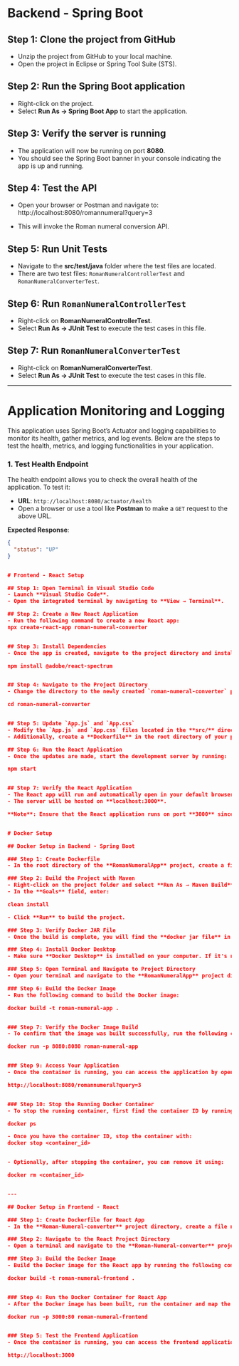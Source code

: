 # Backend - Spring Boot

## Step 1: Clone the project from GitHub
- Unzip the project from GitHub to your local machine.
- Open the project in Eclipse or Spring Tool Suite (STS).

## Step 2: Run the Spring Boot application
- Right-click on the project.
- Select **Run As → Spring Boot App** to start the application.

## Step 3: Verify the server is running
- The application will now be running on port **8080**.
- You should see the Spring Boot banner in your console indicating the app is up and running.

## Step 4: Test the API
- Open your browser or Postman and navigate to: 
http://localhost:8080/romannumeral?query=3

- This will invoke the Roman numeral conversion API.

## Step 5: Run Unit Tests
- Navigate to the **src/test/java** folder where the test files are located.
- There are two test files: `RomanNumeralControllerTest` and `RomanNumeralConverterTest`.

## Step 6: Run `RomanNumeralControllerTest`
- Right-click on **RomanNumeralControllerTest**.
- Select **Run As → JUnit Test** to execute the test cases in this file.

## Step 7: Run `RomanNumeralConverterTest`
- Right-click on **RomanNumeralConverterTest**.
- Select **Run As → JUnit Test** to execute the test cases in this file.

---
# Application Monitoring and Logging

This application uses Spring Boot’s Actuator and logging capabilities to monitor its health, gather metrics, and log events. Below are the steps to test the health, metrics, and logging functionalities in your application.

### 1. Test Health Endpoint

The health endpoint allows you to check the overall health of the application. To test it:

- **URL**: `http://localhost:8080/actuator/health`
- Open a browser or use a tool like **Postman** to make a `GET` request to the above URL.

**Expected Response**:
```json
{
  "status": "UP"
}


# Frontend - React Setup

## Step 1: Open Terminal in Visual Studio Code
- Launch **Visual Studio Code**.
- Open the integrated terminal by navigating to **View → Terminal**.

## Step 2: Create a New React Application
- Run the following command to create a new React app:
npx create-react-app roman-numeral-converter


## Step 3: Install Dependencies
- Once the app is created, navigate to the project directory and install the required dependencies:

npm install @adobe/react-spectrum


## Step 4: Navigate to the Project Directory
- Change the directory to the newly created `roman-numeral-converter` project folder:

cd roman-numeral-converter


## Step 5: Update `App.js` and `App.css`
- Modify the `App.js` and `App.css` files located in the **src/** directory to implement your application logic and styling.
- Additionally, create a **Dockerfile** in the root directory of your project and add the necessary Docker configuration code.

## Step 6: Run the React Application
- Once the updates are made, start the development server by running:

npm start


## Step 7: Verify the React Application
- The React app will run and automatically open in your default browser.
- The server will be hosted on **localhost:3000**.

**Note**: Ensure that the React application runs on port **3000** since the backend is also configured to use port 3000.


# Docker Setup

## Docker Setup in Backend - Spring Boot

### Step 1: Create Dockerfile
- In the root directory of the **RomanNumeralApp** project, create a file named **Dockerfile**.

### Step 2: Build the Project with Maven
- Right-click on the project folder and select **Run As → Maven Build**.
- In the **Goals** field, enter:

clean install

- Click **Run** to build the project.

### Step 3: Verify Docker JAR File
- Once the build is complete, you will find the **docker jar file** in the **target/** directory.

### Step 4: Install Docker Desktop
- Make sure **Docker Desktop** is installed on your computer. If it's not installed, download and install it from the official Docker website.

### Step 5: Open Terminal and Navigate to Project Directory
- Open your terminal and navigate to the **RomanNumeralApp** project directory.

### Step 6: Build the Docker Image
- Run the following command to build the Docker image:

docker build -t roman-numeral-app .


### Step 7: Verify the Docker Image Build
- To confirm that the image was built successfully, run the following command:

docker run -p 8080:8080 roman-numeral-app


### Step 9: Access Your Application
- Once the container is running, you can access the application by opening your browser or using Postman or cURL to make a request to:

http://localhost:8080/romannumeral?query=3


### Step 10: Stop the Running Docker Container
- To stop the running container, first find the container ID by running:

docker ps

- Once you have the container ID, stop the container with:
docker stop <container_id>


- Optionally, after stopping the container, you can remove it using:

docker rm <container_id>


---

## Docker Setup in Frontend - React

### Step 1: Create Dockerfile for React App
- In the **Roman-Numeral-converter** project directory, create a file named **Dockerfile** and paste the necessary Docker configuration code.

### Step 2: Navigate to the React Project Directory
- Open a terminal and navigate to the **Roman-Numeral-converter** project directory.

### Step 3: Build the Docker Image
- Build the Docker image for the React app by running the following command:

docker build -t roman-numeral-frontend .


### Step 4: Run the Docker Container for React App
- After the Docker image has been built, run the container and map the ports using the following command:

docker run -p 3000:80 roman-numeral-frontend


### Step 5: Test the Frontend Application
- Once the container is running, you can access the frontend application in your browser at:

http://localhost:3000



